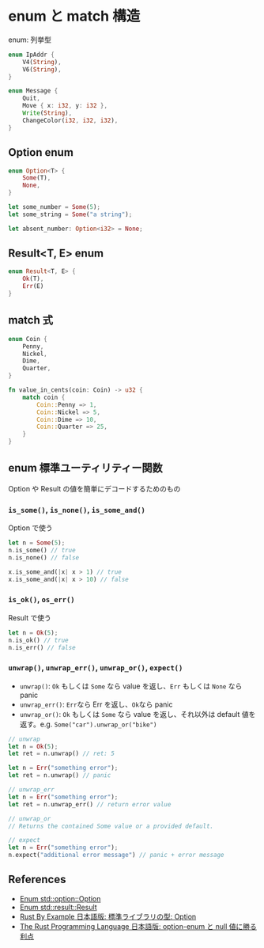 # enum と match 構造

enum: 列挙型

```rs
enum IpAddr {
    V4(String),
    V6(String),
}

enum Message {
    Quit,
    Move { x: i32, y: i32 },
    Write(String),
    ChangeColor(i32, i32, i32),
}
```

## Option enum

```rs
enum Option<T> {
    Some(T),
    None,
}

let some_number = Some(5);
let some_string = Some("a string");

let absent_number: Option<i32> = None;
```

## Result<T, E> enum

```rs
enum Result<T, E> {
    Ok(T),
    Err(E)
}
```

## match 式

```rs
enum Coin {
    Penny,
    Nickel,
    Dime,
    Quarter,
}

fn value_in_cents(coin: Coin) -> u32 {
    match coin {
        Coin::Penny => 1,
        Coin::Nickel => 5,
        Coin::Dime => 10,
        Coin::Quarter => 25,
    }
}
```

## enum 標準ユーティリティー関数

Option や Result の値を簡単にデコードするためのもの

### `is_some()`, `is_none()`, `is_some_and()`

Option で使う

```rs
let n = Some(5);
n.is_some() // true
n.is_none() // false

x.is_some_and(|x| x > 1) // true
x.is_some_and(|x| x > 10) // false

```

### `is_ok()`, `os_err()`

Result で使う

```rs
let n = Ok(5);
n.is_ok() // true
n.is_err() // false
```

### `unwrap()`, `unwrap_err()`, `unwrap_or()`, `expect()`

- `unwrap()`: `Ok` もしくは `Some` なら value を返し、`Err` もしくは `None` なら panic
- `unwrap_err()`: `Err`なら Err を返し、`Ok`なら panic
- `unwrap_or()`: `Ok` もしくは `Some` なら value を返し、それ以外は default 値を返す。e.g. `Some("car").unwrap_or("bike")`

```rs
// unwrap
let n = Ok(5);
let ret = n.unwrap() // ret: 5

let n = Err("something error");
let ret = n.unwrap() // panic

// unwrap_err
let n = Err("something error");
let ret = n.unwrap_err() // return error value

// unwrap_or
// Returns the contained Some value or a provided default.

// expect
let n = Err("something error");
n.expect("additional error message") // panic + error message
```

## References

- [Enum std::option::Option](https://doc.rust-lang.org/std/option/enum.Option.html)
- [Enum std::result::Result](https://doc.rust-lang.org/std/result/enum.Result.html)
- [Rust By Example 日本語版: 標準ライブラリの型: Option](https://doc.rust-jp.rs/rust-by-example-ja/std/option.html)
- [The Rust Programming Language 日本語版: option-enum と null 値に勝る利点](https://doc.rust-jp.rs/book-ja/ch06-01-defining-an-enum.html?highlight=Option#option-enum%E3%81%A8null%E5%80%A4%E3%81%AB%E5%8B%9D%E3%82%8B%E5%88%A9%E7%82%B9)
